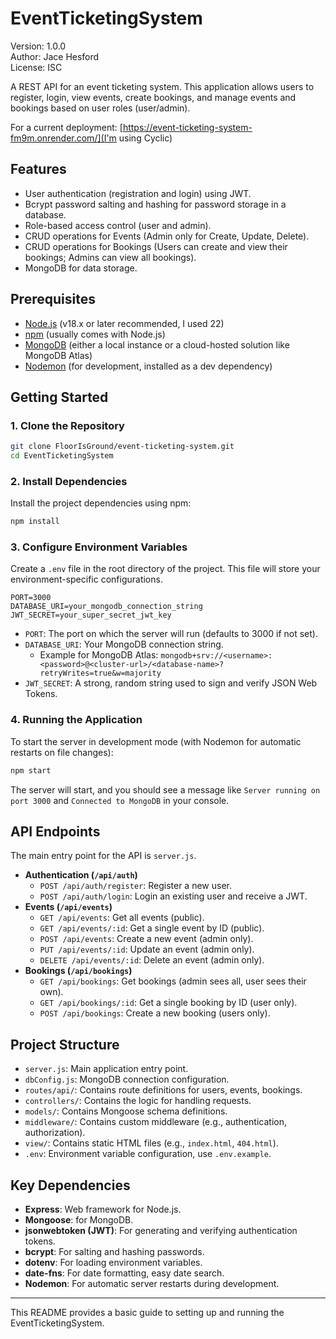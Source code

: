 # EventTicketingSystem

Version: 1.0.0  
Author: Jace Hesford  
License: ISC

A REST API for an event ticketing system. This application allows users to register, login, view events, create bookings, and manage events and bookings based on user roles (user/admin).

For a current deployment: [https://event-ticketing-system-fm9m.onrender.com/](I'm using Cyclic)

## Features

*   User authentication (registration and login) using JWT.
*   Bcrypt password salting and hashing for password storage in a database.
*   Role-based access control (user and admin).
*   CRUD operations for Events (Admin only for Create, Update, Delete).
*   CRUD operations for Bookings (Users can create and view their bookings; Admins can view all bookings).
*   MongoDB for data storage.

## Prerequisites

*   [Node.js](https://nodejs.org/) (v18.x or later recommended, I used 22)
*   [npm](https://www.npmjs.com/) (usually comes with Node.js)
*   [MongoDB](https://www.mongodb.com/try/download/community) (either a local instance or a cloud-hosted solution like MongoDB Atlas)
*   [Nodemon](https://nodemon.io/) (for development, installed as a dev dependency)

## Getting Started

### 1. Clone the Repository

```bash
git clone FloorIsGround/event-ticketing-system.git
cd EventTicketingSystem
```

### 2. Install Dependencies

Install the project dependencies using npm:

```bash
npm install
```

### 3. Configure Environment Variables

Create a `.env` file in the root directory of the project. This file will store your environment-specific configurations.

```
PORT=3000
DATABASE_URI=your_mongodb_connection_string
JWT_SECRET=your_super_secret_jwt_key
```

*   `PORT`: The port on which the server will run (defaults to 3000 if not set).
*   `DATABASE_URI`: Your MongoDB connection string.
    *   Example for MongoDB Atlas: `mongodb+srv://<username>:<password>@<cluster-url>/<database-name>?retryWrites=true&w=majority`
*   `JWT_SECRET`: A strong, random string used to sign and verify JSON Web Tokens.

### 4. Running the Application

To start the server in development mode (with Nodemon for automatic restarts on file changes):

```bash
npm start
```

The server will start, and you should see a message like `Server running on port 3000` and `Connected to MongoDB` in your console.

## API Endpoints

The main entry point for the API is `server.js`.

*   **Authentication (`/api/auth`)**
    *   `POST /api/auth/register`: Register a new user.
    *   `POST /api/auth/login`: Login an existing user and receive a JWT.
*   **Events (`/api/events`)**
    *   `GET /api/events`: Get all events (public).
    *   `GET /api/events/:id`: Get a single event by ID (public).
    *   `POST /api/events`: Create a new event (admin only).
    *   `PUT /api/events/:id`: Update an event (admin only).
    *   `DELETE /api/events/:id`: Delete an event (admin only).
*   **Bookings (`/api/bookings`)**
    *   `GET /api/bookings`: Get bookings (admin sees all, user sees their own).
    *   `GET /api/bookings/:id`: Get a single booking by ID (user only).
    *   `POST /api/bookings`: Create a new booking (users only).

## Project Structure

*   `server.js`: Main application entry point.
*   `dbConfig.js`: MongoDB connection configuration.
*   `routes/api/`: Contains route definitions for users, events, bookings.
*   `controllers/`: Contains the logic for handling requests.
*   `models/`: Contains Mongoose schema definitions.
*   `middleware/`: Contains custom middleware (e.g., authentication, authorization).
*   `view/`: Contains static HTML files (e.g., `index.html`, `404.html`).
*   `.env`: Environment variable configuration, use `.env.example`.

## Key Dependencies

*   **Express**: Web framework for Node.js.
*   **Mongoose**: for MongoDB.
*   **jsonwebtoken (JWT)**: For generating and verifying authentication tokens.
*   **bcrypt**: For salting and hashing passwords.
*   **dotenv**: For loading environment variables.
*   **date-fns**: For date formatting, easy date search.
*   **Nodemon**: For automatic server restarts during development.

---

This README provides a basic guide to setting up and running the EventTicketingSystem.
```